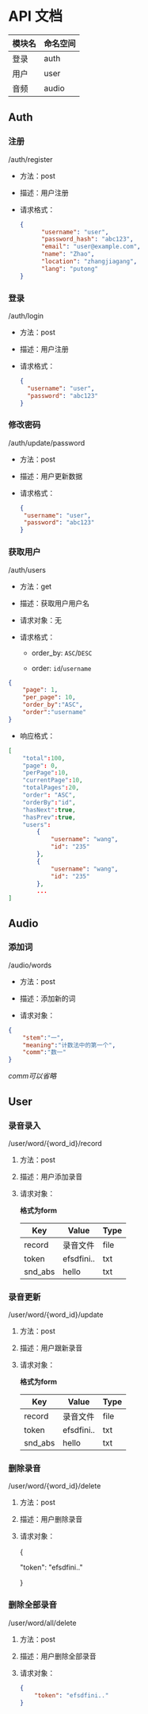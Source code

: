 # API 文档

| 模块名 | 命名空间  |
| --- | ----- |
| 登录  | auth  |
| 用户  | user  |
| 音频  | audio |

## Auth

### 注册

/auth/register

- 方法：post

- 描述：用户注册

- 请求格式：
  
  ```json
  {
        "username": "user",
        "password_hash": "abc123",
        "email": "user@example.com",
        "name": "Zhao",
        "location": "zhangjiagang",
        "lang": "putong"
  }
  ```

### 登录

/auth/login

- 方法：post

- 描述：用户注册

- 请求格式：
  
  ```json
  {
    "username": "user",
    "password": "abc123"
  }
  ```

### 修改密码

/auth/update/password

- 方法：post

- 描述：用户更新数据

- 请求格式：
  
  ```json
  {
   "username": "user",
   "password": "abc123"
  }
  ```

### 获取用户

/auth/users

- 方法：get

- 描述：获取用户用户名

- 请求对象：无

- 请求格式：
  
  - order_by: `ASC`/`DESC`
  
  - order: `id`/`username`

```json
{
    "page": 1,
    "per_page": 10,
    "order_by":"ASC",
    "order":"username"
}
```

- 响应格式：

```json
[
    "total":100,
    "page": 0,
    "perPage":10, 
    "currentPage":10,
    "totalPages":20,
    "order": "ASC",
    "orderBy":"id",
    "hasNext":true,
    "hasPrev":true,    
    "users":
        {
            "username": "wang",
            "id": "235"
        },
        {
            "username": "wang",
            "id": "235"
        },
        ...
] 
```

## Audio

### 添加词

/audio/words

- 方法：post

- 描述：添加新的词

- 请求对象：

```json
{
    "stem":"一",
    "meaning":"计数法中的第一个",
    "comm":"数一"   
}
```

*comm可以省略*

## User

### 录音录入

/user/word/{word_id}/record

1. 方法：post

2. 描述：用户添加录音

3. 请求对象：
   
   **格式为form**
   
   | Key     | Value      | Type |
   | ------- | ---------- | ---- |
   | record  | 录音文件       | file |
   | token   | efsdfini.. | txt  |
   | snd_abs | hello      | txt  |

### 录音更新

/user/word/{word_id}/update

1. 方法：post

2. 描述：用户跟新录音

3. 请求对象：
   
   **格式为form**
   
   | Key     | Value      | Type |
   | ------- | ---------- | ---- |
   | record  | 录音文件       | file |
   | token   | efsdfini.. | txt  |
   | snd_abs | hello      | txt  |

### 删除录音

/user/word/{word_id}/delete

1. 方法：post

2. 描述：用户删除录音

3. 请求对象：
   
   {
   
   "token": "efsdfini.."
   
   }

### 删除全部录音

/user/word/all/delete

1. 方法：post

2. 描述：用户删除全部录音

3. 请求对象：
   
   ```json
   {
       "token": "efsdfini.."
   }
   ```
